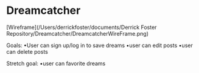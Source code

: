 # Dreamcatcher

[Wireframe](/Users/derrickfoster/documents/Derrick Foster Repository/Dreamcatcher/DreamcatcherWireFrame.png)

Goals:
•User can sign up/log in to save dreams
•user can edit posts
•user can delete posts

Stretch goal:
•user can favorite dreams

